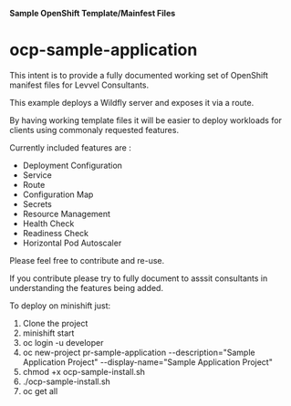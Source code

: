 **Sample OpenShift Template/Mainfest Files**

# ocp-sample-application

This intent is to provide a fully documented working set of OpenShift manifest files for Levvel Consultants.

This example deploys a Wildfly server and exposes it via a route.

By having working template files it will be easier to deploy workloads for clients using commonaly requested features.

Currently included features are :
* Deployment Configuration
* Service
* Route
* Configuration Map
* Secrets
* Resource Management
* Health Check
* Readiness Check
* Horizontal Pod Autoscaler

Please feel free to contribute and re-use.

If you contribute please try to fully document to asssit consultants in understanding the features being added.

To deploy on minishift just:

1. Clone the project
2. minishift start
3. oc login -u developer
4. oc new-project pr-sample-application --description="Sample Application Project" --display-name="Sample Application Project"
5. chmod +x ocp-sample-install.sh
6. ./ocp-sample-install.sh
7. oc get all
